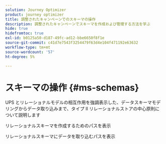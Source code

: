 ```yaml
---
solution: Journey Optimizer
product: journey optimizer
title: 調整されたキャンペーンでのスキーマの操作
description: 調整されたキャンペーンでスキーマを作成および管理する方法を学ぶ
hide: true
hidefromtoc: true
exl-id: b0125a50-d187-49fc-ad12-bbe6650f8f1e
source-git-commit: c41d7e7543f3254479f63d4e104f471192e63632
workflow-type: tm+mt
source-wordcount: '57'
ht-degree: 5%

---
```


# スキーマの操作 {#ms-schemas}

UPS とリレーショナルモデルの相互作用を強調表示した、データスキーマモデリングからデータ取り込みまで、タイプ II リレーショナルストアの中心原則について説明します

リレーショナルスキーマを作成するためのパスを表示

リレーショナルスキーマにデータを取り込むパスを表示
